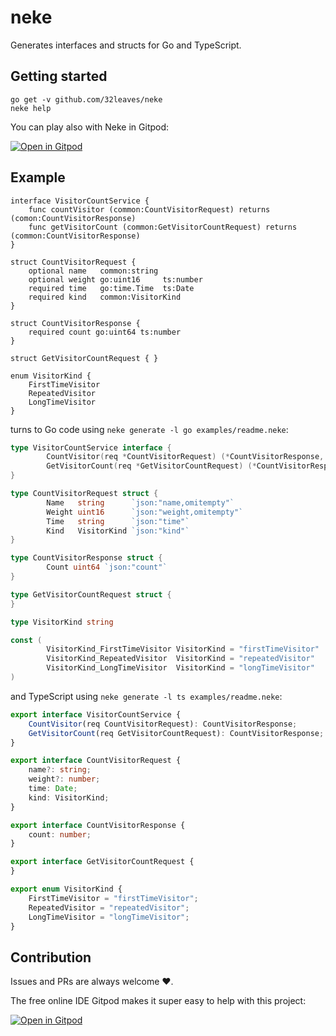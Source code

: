 # neke
Generates interfaces and structs for Go and TypeScript.

## Getting started
```
go get -v github.com/32leaves/neke
neke help
```

You can play also with Neke in Gitpod:

[![Open in Gitpod](https://gitpod.io/button/open-in-gitpod.svg)](https://gitpod.io#github.com/32leaves/neke)


## Example

```
interface VisitorCountService {
    func countVisitor (common:CountVisitorRequest) returns (comon:CountVisitorResponse)
    func getVisitorCount (common:GetVisitorCountRequest) returns (common:CountVisitorResponse)
}

struct CountVisitorRequest {
    optional name   common:string
    optional weight go:uint16     ts:number
    required time   go:time.Time  ts:Date
    required kind   common:VisitorKind
}

struct CountVisitorResponse {
    required count go:uint64 ts:number
}

struct GetVisitorCountRequest { }

enum VisitorKind {
    FirstTimeVisitor
    RepeatedVisitor
    LongTimeVisitor
}
```

turns to Go code using `neke generate -l go examples/readme.neke`:
```Go
type VisitorCountService interface {
        CountVisitor(req *CountVisitorRequest) (*CountVisitorResponse, error)
        GetVisitorCount(req *GetVisitorCountRequest) (*CountVisitorResponse, error)
}

type CountVisitorRequest struct {
        Name   string      `json:"name,omitempty"`
        Weight uint16      `json:"weight,omitempty"`
        Time   string      `json:"time"`
        Kind   VisitorKind `json:"kind"`
}

type CountVisitorResponse struct {
        Count uint64 `json:"count"`
}

type GetVisitorCountRequest struct {
}

type VisitorKind string

const (
        VisitorKind_FirstTimeVisitor VisitorKind = "firstTimeVisitor"
        VisitorKind_RepeatedVisitor  VisitorKind = "repeatedVisitor"
        VisitorKind_LongTimeVisitor  VisitorKind = "longTimeVisitor"
)
```

and TypeScript using `neke generate -l ts examples/readme.neke`:
```TypeScript
export interface VisitorCountService {
    CountVisitor(req CountVisitorRequest): CountVisitorResponse;
    GetVisitorCount(req GetVisitorCountRequest): CountVisitorResponse;
}

export interface CountVisitorRequest {
    name?: string;
    weight?: number;
    time: Date;
    kind: VisitorKind;
}

export interface CountVisitorResponse {
    count: number;
}

export interface GetVisitorCountRequest {
}

export enum VisitorKind {
    FirstTimeVisitor = "firstTimeVisitor";
    RepeatedVisitor = "repeatedVisitor";
    LongTimeVisitor = "longTimeVisitor";
}
```

## Contribution
Issues and PRs are always welcome ❤️.

The free online IDE Gitpod makes it super easy to help with this project:

[![Open in Gitpod](https://gitpod.io/button/open-in-gitpod.svg)](https://gitpod.io#github.com/32leaves/neke)